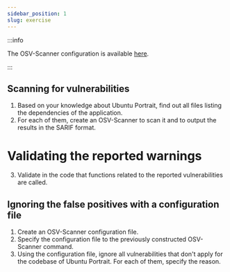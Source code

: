 ```yaml
---
sidebar_position: 1
slug: exercise
---
```


:::info

The OSV-Scanner configuration is available [here](https://google.github.io/osv-scanner/).

:::

## Scanning for vulnerabilities

1. Based on your knowledge about Ubuntu Portrait, find out all files listing the dependencies of the application.
2. For each of them, create an OSV-Scanner to scan it and to output the results in the SARIF format.

# Validating the reported warnings

3. Validate in the code that functions related to the reported vulnerabilities are called.

## Ignoring the false positives with a configuration file

1. Create an OSV-Scanner configuration file.
2. Specify the configuration file to the previously constructed OSV-Scanner command.
3. Using the configuration file, ignore all vulnerabilities that don't apply for the codebase of Ubuntu Portrait. For each of them, specify the reason.
